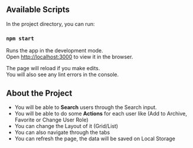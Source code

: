 ## Available Scripts

In the project directory, you can run:

### `npm start`

Runs the app in the development mode.<br>
Open [http://localhost:3000](http://localhost:3000) to view it in the browser.

The page will reload if you make edits.<br>
You will also see any lint errors in the console.

## About the Project

- You will be able to __Search__ users through the Search input.
- You will be able to do some __Actions__ for each user like (Add to Archive, Favorite or Change User Role)
- You can change the Layout of it (Grid/List)
- You can also navigate through the tabs
- You can refresh the page, the data will be saved on Local Storage
